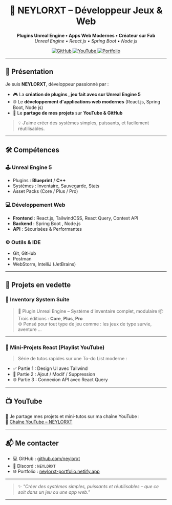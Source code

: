 <h1 align="center">🚀 NEYLORXT – Développeur Jeux & Web</h1>

<p align="center">
  <strong>Plugins Unreal Engine • Apps Web Modernes • Créateur sur Fab</strong><br>
  <em>Unreal Engine • React.js • Spring Boot • Node js</em>
</p>

<p align="center">
  <a href="https://github.com/neylorxt" target="_blank">
    <img src="https://img.shields.io/badge/GitHub-181717?style=for-the-badge&logo=github&logoColor=white" alt="GitHub"/>
  </a>
  <a href="https://www.youtube.com/@NEYLORXT" target="_blank">
    <img src="https://img.shields.io/badge/YouTube-FF0000?style=for-the-badge&logo=youtube&logoColor=white" alt="YouTube"/>
  </a>
  <a href="https://neylorxt-portfolio.netlify.app" target="_blank">
    <img src="https://img.shields.io/badge/Portfolio-00C853?style=for-the-badge&logo=netlify&logoColor=white" alt="Portfolio"/>
  </a>
</p>

---

## 👋 Présentation

Je suis **NEYLORXT**, développeur passionné par :
- 🎮 La **création de plugins , jeu fait avec sur Unreal Engine 5**
- 🌐 Le **développement d'applications web modernes** (React.js, Spring Boot, Node js)
- 🎥 Le **partage de mes projets** sur **YouTube & GitHub**

> 💡 J’aime créer des systèmes simples, puissants, et facilement réutilisables.

---

## 🛠️ Compétences

### 🕹 Unreal Engine 5
- Plugins : **Blueprint** / **C++**
- Systèmes : Inventaire, Sauvegarde, Stats
- Asset Packs (Core / Plus / Pro)

### 💻 Développement Web
- **Frontend** : React.js, TailwindCSS, React Query, Context API
- **Backend** : Spring Boot , Node.js
- **API** : Sécurisées & Performantes

### ⚙️ Outils & IDE
- Git, GitHub
- Postman
- WebStorm, IntelliJ (JetBrains)

---

## 🌟 Projets en vedette

### 🎒 Inventory System Suite
> 🧩 Plugin Unreal Engine – Système d'inventaire complet, modulaire
> 📦 Trois éditions : **Core**, **Plus**, **Pro**  
> ⚙️ Pensé pour tout type de jeu comme : les jeux de type survie, aventure ...

---

### 🧪 Mini-Projets React (Playlist YouTube)
> Série de tutos rapides sur une To-do List moderne :
- ✅ Partie 1 : Design UI avec Tailwind
- 🔁 Partie 2 : Ajout / Modif / Suppression
- 🌐 Partie 3 : Connexion API avec React Query

---

## 📺 YouTube

🎥 Je partage mes projets et mini-tutos sur ma chaîne YouTube :  
🔗 [Chaîne YouTube – NEYLORXT](https://www.youtube.com/@NEYLORXT)

---

## 📬 Me contacter

- 💻 GitHub : [github.com/neylorxt](https://github.com/neylorxt)
- 💬 Discord : `NEYLORXT`
- 🌐 Portfolio : [neylorxt-portfolio.netlify.app](https://neylorxt-portfolio.netlify.app)

---

> ✨ *"Créer des systèmes simples, puissants et réutilisables – que ce soit dans un jeu ou une app web."*

---
